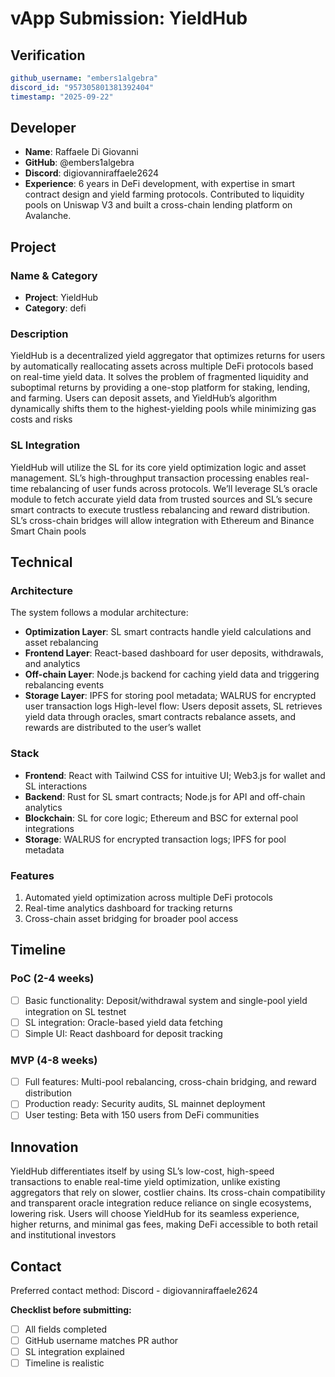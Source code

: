 # vApp Submission: YieldHub

## Verification
```yaml
github_username: "embers1algebra"
discord_id: "957305801381392404"
timestamp: "2025-09-22"
```

## Developer
- **Name**: Raffaele Di Giovanni
- **GitHub**: @embers1algebra
- **Discord**: digiovanniraffaele2624
- **Experience**: 6 years in DeFi development, with expertise in smart contract design and yield farming protocols. Contributed to liquidity pools on Uniswap V3 and built a cross-chain lending platform on Avalanche.

## Project

### Name & Category
- **Project**: YieldHub
- **Category**: defi

### Description
YieldHub is a decentralized yield aggregator that optimizes returns for users by automatically reallocating assets across multiple DeFi protocols based on real-time yield data. It solves the problem of fragmented liquidity and suboptimal returns by providing a one-stop platform for staking, lending, and farming. Users can deposit assets, and YieldHub’s algorithm dynamically shifts them to the highest-yielding pools while minimizing gas costs and risks

### SL Integration  
YieldHub will utilize the SL for its core yield optimization logic and asset management. SL’s high-throughput transaction processing enables real-time rebalancing of user funds across protocols. We’ll leverage SL’s oracle module to fetch accurate yield data from trusted sources and SL’s secure smart contracts to execute trustless rebalancing and reward distribution. SL’s cross-chain bridges will allow integration with Ethereum and Binance Smart Chain pools

## Technical

### Architecture
The system follows a modular architecture:
- **Optimization Layer**: SL smart contracts handle yield calculations and asset rebalancing
- **Frontend Layer**: React-based dashboard for user deposits, withdrawals, and analytics
- **Off-chain Layer**: Node.js backend for caching yield data and triggering rebalancing events
- **Storage Layer**: IPFS for storing pool metadata; WALRUS for encrypted user transaction logs
High-level flow: Users deposit assets, SL retrieves yield data through oracles, smart contracts rebalance assets, and rewards are distributed to the user’s wallet

### Stack
- **Frontend**: React with Tailwind CSS for intuitive UI; Web3.js for wallet and SL interactions
- **Backend**: Rust for SL smart contracts; Node.js for API and off-chain analytics  
- **Blockchain**: SL for core logic; Ethereum and BSC for external pool integrations
- **Storage**: WALRUS for encrypted transaction logs; IPFS for pool metadata

### Features
1. Automated yield optimization across multiple DeFi protocols
2. Real-time analytics dashboard for tracking returns  
3. Cross-chain asset bridging for broader pool access

## Timeline

### PoC (2-4 weeks)
- [ ] Basic functionality: Deposit/withdrawal system and single-pool yield integration on SL testnet
- [ ] SL integration: Oracle-based yield data fetching
- [ ] Simple UI: React dashboard for deposit tracking

### MVP (4-8 weeks)  
- [ ] Full features: Multi-pool rebalancing, cross-chain bridging, and reward distribution
- [ ] Production ready: Security audits, SL mainnet deployment
- [ ] User testing: Beta with 150 users from DeFi communities

## Innovation
YieldHub differentiates itself by using SL’s low-cost, high-speed transactions to enable real-time yield optimization, unlike existing aggregators that rely on slower, costlier chains. Its cross-chain compatibility and transparent oracle integration reduce reliance on single ecosystems, lowering risk. Users will choose YieldHub for its seamless experience, higher returns, and minimal gas fees, making DeFi accessible to both retail and institutional investors

## Contact
Preferred contact method: Discord - digiovanniraffaele2624


**Checklist before submitting:**
- [ ] All fields completed
- [ ] GitHub username matches PR author  
- [ ] SL integration explained
- [ ] Timeline is realistic
